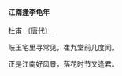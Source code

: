 #### 江南逢李龟年

[杜甫](https://so.gushiwen.cn/authorv_515ea88d1858.aspx) [〔唐代〕](https://so.gushiwen.cn/shiwens/default.aspx?cstr=唐代)

岐王宅里寻常见，崔九堂前几度闻。

正是江南好风景，落花时节又逢君。